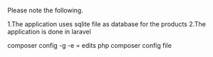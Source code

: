 Please note the following.

1.The application uses sqlite file as database for the products
2.The application is done in laravel




composer config -g -e = edits php composer config file

